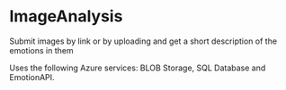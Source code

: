 # ImageAnalysis
Submit images by link or by uploading and get a short description of the emotions in them

Uses the following Azure services: BLOB Storage, SQL Database and EmotionAPI.
